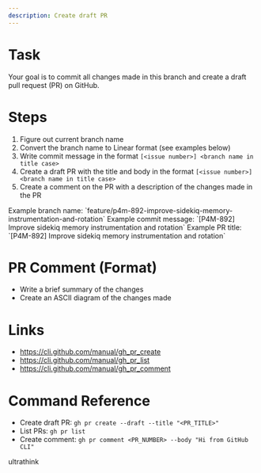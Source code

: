 ```yaml
---
description: Create draft PR
---
```


# Task
Your goal is to commit all changes made in this branch and create a draft pull request (PR) on GitHub.

# Steps
1. Figure out current branch name
2. Convert the branch name to Linear format (see examples below)
3. Write commit message in the format `[<issue number>] <branch name in title case>`
4. Create a draft PR with the title and body in the format `[<issue number>] <branch name in title case>`
5. Create a comment on the PR with a description of the changes made in the PR

<example>
Example branch name: `feature/p4m-892-improve-sidekiq-memory-instrumentation-and-rotation`
Example commit message: `[P4M-892] Improve sidekiq memory instrumentation and rotation`
Example PR title: `[P4M-892] Improve sidekiq memory instrumentation and rotation`
</example>

# PR Comment (Format)
- Write a brief summary of the changes
- Create an ASCII diagram of the changes made

# Links
- https://cli.github.com/manual/gh_pr_create
- https://cli.github.com/manual/gh_pr_list
- https://cli.github.com/manual/gh_pr_comment

# Command Reference

- Create draft PR: `gh pr create --draft --title "<PR_TITLE>"`
- List PRs: `gh pr list`
- Create comment: `gh pr comment <PR_NUMBER> --body "Hi from GitHub CLI"`

ultrathink
